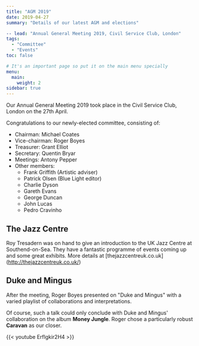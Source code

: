 ```yaml
---
title: "AGM 2019"
date: 2019-04-27
summary: "Details of our latest AGM and elections"

-- lead: "Annual General Meeting 2019, Civil Service Club, London"
tags:
  - "Committee"
  - "Events"
toc: false

# It's an important page so put it on the main menu specially
menu:
  main:
    weight: 2
sidebar: true
---
```


Our Annual General Meeting 2019 took place in the Civil Service Club, London on the 27th April.

Congratulations to our newly-elected committee, consisting of:

* Chairman: Michael Coates
* Vice-chairman: Roger Boyes
* Treasurer: Grant Elliot
* Secretary: Quentin Bryar
* Meetings: Antony Pepper
* Other members:
  * Frank Griffith (Artistic adviser)
  * Patrick Olsen (Blue Light editor)
  * Charlie Dyson
  * Gareth Evans
  * George Duncan
  * John Lucas
  * Pedro Cravinho

## The Jazz Centre
Roy Tresadern was on hand to give an introduction to the UK Jazz Centre at Southend-on-Sea. They have a fantastic programme of events coming up and some great exhibits. More details at [thejazzcentreuk.co.uk] (http://thejazzcentreuk.co.uk/)

## Duke and Mingus
After the meeting, Roger Boyes presented on "Duke and Mingus" with a varied playlist of collaborations and interpretations.

Of course, such a talk could only conclude with Duke and Mingus' collaboration on the album **Money Jungle**. Roger chose a particularly robust **Caravan** as our closer.

{{< youtube Erflgkir2H4 >}}

&nbsp;

